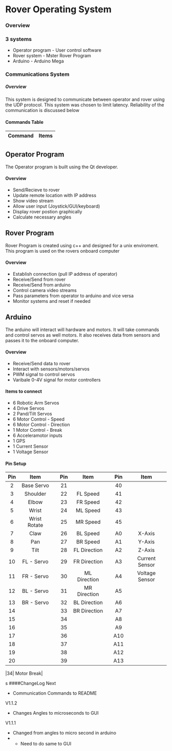 # Rover Operating System

### Overview

### 3 systems
* Operator program  - User control software
* Rover system - Mster Rover Program
* Arduino - Arduino Mega

### Communications System

##### Overview
This system is designed to communicate between operator and rover using the UDP protocol. This system was chosen to limit latency.
Reliability of the communication is discussed below



#### Commands Table
|Command |Items|
|---------|:---------:|

###### 


## Operator Program

The Operator program is built using the Qt developer.

#### Overview
* Send/Recieve to rover
* Update remote location with IP address 
* Show video stream
* Allow user input (Joystick/GUI/keyboard)
* Display rover postion graphically
* Calculate necessary angles

## Rover Program

Rover Program is created using c++ and designed for a unix enviroment. This program is used on the rovers onboard computer

#### Overview
* Establish connection (pull IP address of operator)
* Receive/Send from rover
* Receive/Send from arduino
* Control camera video streams
* Pass parameters from operator to arduino and vice versa
* Monitor systems and reset if needed

## Arduino

The arduino will interact will hardware and motors. It will take commands and control servos as well motors. 
It also receives data from sensors and passes it to the onboard computer.

#### Overview
* Receive/Send data to rover
* Interact with sensors/motors/servos
* PWM signal to control servos
* Varibale 0-4V signal for motor controllers


#### Items to connect
* 6 Robotic Arm Servos
* 4 Drive Servos
* 2 Pand/Tilt Servos
* 6 Motor Control - Speed
* 6 Motor Control - Direction
* 1 Motor Control - Break
* 6 Acceleramotor inputs
* 1 GPS
* 1 Current Sensor
* 1 Voltage Sensor


#### Pin Setup
| Pin | Item || Pin | Item || Pin | Item |
|:----:|:----------:|:-:|:----:|:----------:|:-:|:----:|:----------:|
|2| Base Servo  ||21|  ||40|  |
|3| Shoulder    ||22| FL Speed    ||41|  |
|4| Elbow       ||23| FR Speed    ||42|  |
|5| Wrist       ||24| ML Speed    ||43|  |
|6| Wrist Rotate||25| MR Speed    ||45|  |
|7| Claw        ||26| BL Speed    ||A0| X-Axis  |
|8| Pan         ||27| BR Speed    ||A1| Y-Axis |
|9| Tilt        ||28| FL Direction||A2| Z-Axis |
|10| FL - Servo ||29| FR Direction||A3| Current Sensor |
|11| FR - Servo ||30| ML Direction||A4| Voltage Sensor |
|12| BL - Servo ||31| MR Direction||A5|  |
|13| BR - Servo ||32| BL Direction||A6|  |
|14| ||33| BR Direction||A7|  |
|15| ||34|  ||A8|  |
|16| ||35|  ||A9|  |
|17| ||36|  ||A10|  |
|18| ||37|  ||A11|  |
|19| ||38|  ||A12|  |
|20| ||39|  ||A13|  |





|34| Motor Break|




s
####ChangeLog
Next
* Communication Commands to README

V1.1.2
* Changes Angles to microseconds to GUI

V1.1.1
* Changed from angles to micro second in arduino
* * Need to do same to GUI


